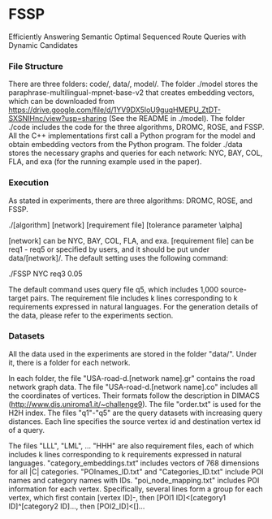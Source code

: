 # FSSP

Efficiently Answering Semantic Optimal Sequenced Route Queries with Dynamic Candidates

### File Structure

There are three folders: code/, data/, model/. The folder ./model stores the paraphrase-multilingual-mpnet-base-v2 that creates embedding vectors, which can be downloaded from https://drive.google.com/file/d/1YV9DX5loU9guqHMEPU_ZtDT-SXSNIHnc/view?usp=sharing (See the README in ./model). The folder ./code includes the code for the three algorithms, DROMC, ROSE, and FSSP. All the C++ implementations first call a Python program for the model and obtain embedding vectors from the Python program. The folder ./data stores the necessary graphs and queries for each network: NYC, BAY, COL, FLA, and exa (for the running example used in the paper). 

### Execution

As stated in experiments, there are three algorithms: DROMC, ROSE, and FSSP.

./[algorithm] [network] [requirement file] [tolerance parameter \alpha]

[network] can be NYC, BAY, COL, FLA, and exa. [requirement file] can be req1 - req5 or specified by users, and it should be put under data/[network]/. The default setting uses the following command:

./FSSP NYC req3 0.05

The default command uses query file q5, which includes 1,000 source-target pairs. The requirement file includes k lines corresponding to k requirements expressed in natural languages. For the generation details of the data, please refer to the experiments section.

### Datasets

All the data used in the experiments are stored in the folder "data/". Under it, there is a folder for each network. 

In each folder, the file "USA-road-d.[network name].gr" contains the road network graph data. The file "USA-road-d.[network name].co" includes all the coordinates of vertices. Their formats follow the description in DIMACS (http://www.dis.uniroma1.it/~challenge9). The file "order.txt" is used for the H2H index. The files "q1"-"q5" are the query datasets with increasing query distances. Each line specifies the source vertex id and destination vertex id of a query. 

The files "LLL", "LML", ... "HHH" are also requirement files, each of which includes k lines corresponding to k requirements expressed in natural languages. "category_embeddings.txt“ includes vectors of 768 dimensions for all |C| categories. "POInames_ID.txt" and "Categories_ID.txt" include POI names and category names with IDs. "poi_node_mapping.txt" includes POI information for each vertex. Specifically, several lines form a group for each vertex, which first contain [vertex ID]-, then [POI1 ID]<[category1 ID]^[category2 ID]..., then [POI2_ID]<[]...

